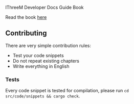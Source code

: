 IThreeM Developer Docs Guide Book

Read the book [here](https://I3M-Developer-Docs.github.io)

## Contributing

There are very simple contribution rules:

- Test your code snippets
- Do not repeat existing chapters
- Write everything in English

### Tests

Every code snippet is tested for compilation, please run `cd src/code/snippets && cargo check`.